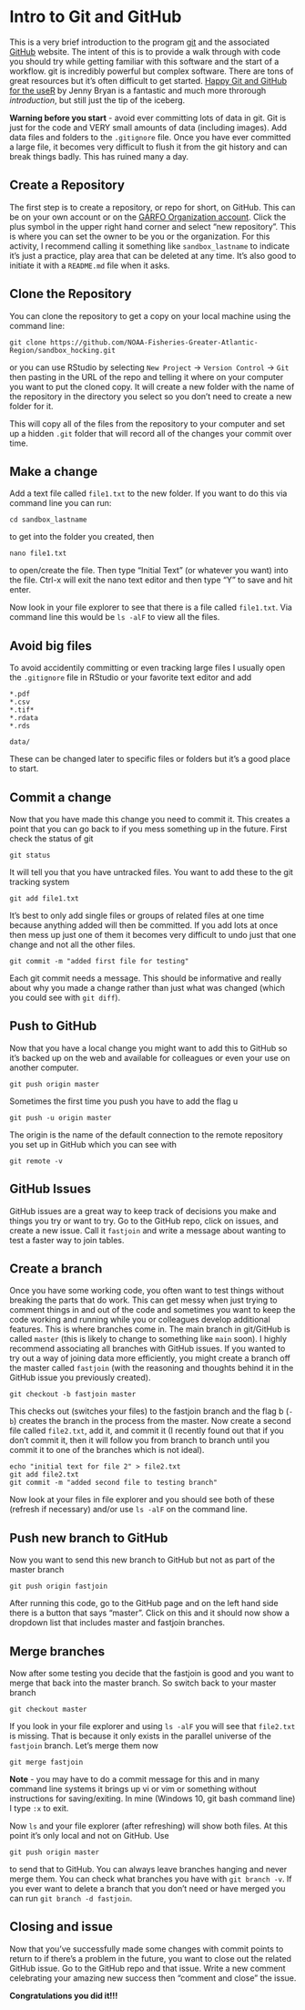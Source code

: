 
<!-- README.md is generated from README.Rmd. Please edit that file -->

# Intro to Git and GitHub

This is a very brief introduction to the program
[git](https://git-scm.com/) and the associated
[GitHub](https://github.com/) website. The intent of this is to provide
a walk through with code you should try while getting familiar with this
software and the start of a workflow. git is incredibly powerful but
complex software. There are tons of great resources but it’s often
difficult to get started. [Happy Git and GitHub for the
useR](https://happygitwithr.com/) by Jenny Bryan is a fantastic and much
more throrough *introduction*, but still just the tip of the iceberg.

**Warning before you start** - avoid ever committing lots of data in
git. Git is just for the code and VERY small amounts of data (including
images). Add data files and folders to the `.gitignore` file. Once you
have ever committed a large file, it becomes very difficult to flush it
from the git history and can break things badly. This has ruined many a
day.

## Create a Repository

The first step is to create a repository, or repo for short, on GitHub.
This can be on your own account or on the [GARFO Organization
account](https://github.com/NOAA-Fisheries-Greater-Atlantic-Region).
Click the plus symbol in the upper right hand corner and select “new
repository”. This is where you can set the owner to be you or the
organization. For this activity, I recommend calling it something like
`sandbox_lastname` to indicate it’s just a practice, play area that can
be deleted at any time. It’s also good to initiate it with a `README.md`
file when it asks.

## Clone the Repository

You can clone the repository to get a copy on your local machine using
the command line:

    git clone https://github.com/NOAA-Fisheries-Greater-Atlantic-Region/sandbox_hocking.git

or you can use RStudio by selecting `New Project` -\> `Version Control`
-\> `Git` then pasting in the URL of the repo and telling it where on
your computer you want to put the cloned copy. It will create a new
folder with the name of the repository in the directory you select so
you don’t need to create a new folder for it.

This will copy all of the files from the repository to your computer and
set up a hidden `.git` folder that will record all of the changes your
commit over time.

## Make a change

Add a text file called `file1.txt` to the new folder. If you want to do
this via command line you can run:

    cd sandbox_lastname

to get into the folder you created, then

    nano file1.txt

to open/create the file. Then type “Initial Text” (or whatever you want)
into the file. Ctrl-x will exit the nano text editor and then type “Y”
to save and hit enter.

Now look in your file explorer to see that there is a file called
`file1.txt`. Via command line this would be `ls -alF` to view all the
files.

## Avoid big files

To avoid accidentily committing or even tracking large files I usually
open the `.gitignore` file in RStudio or your favorite text editor and
add

    *.pdf
    *.csv
    *.tif*
    *.rdata
    *.rds
    
    data/

These can be changed later to specific files or folders but it’s a good
place to start.

## Commit a change

Now that you have made this change you need to commit it. This creates a
point that you can go back to if you mess something up in the future.
First check the status of git

    git status

It will tell you that you have untracked files. You want to add these to
the git tracking system

    git add file1.txt

It’s best to only add single files or groups of related files at one
time because anything added will then be committed. If you add lots at
once then mess up just one of them it becomes very difficult to undo
just that one change and not all the other files.

    git commit -m "added first file for testing"

Each git commit needs a message. This should be informative and really
about why you made a change rather than just what was changed (which you
could see with `git diff`).

## Push to GitHub

Now that you have a local change you might want to add this to GitHub so
it’s backed up on the web and available for colleagues or even your use
on another computer.

    git push origin master

Sometimes the first time you push you have to add the flag u

    git push -u origin master

The origin is the name of the default connection to the remote
repository you set up in GitHub which you can see with

    git remote -v

## GitHub Issues

GitHub issues are a great way to keep track of decisions you make and
things you try or want to try. Go to the GitHub repo, click on issues,
and create a new issue. Call it `fastjoin` and write a message about
wanting to test a faster way to join tables.

## Create a branch

Once you have some working code, you often want to test things without
breaking the parts that do work. This can get messy when just trying to
comment things in and out of the code and sometimes you want to keep the
code working and running while you or colleagues develop additional
features. This is where branches come in. The main branch in git/GitHub
is called `master` (this is likely to change to something like `main`
soon). I highly recommend associating all branches with GitHub issues.
If you wanted to try out a way of joining data more efficiently, you
might create a branch off the master called `fastjoin` (with the
reasoning and thoughts behind it in the GitHub issue you previously
created).

    git checkout -b fastjoin master

This checks out (switches your files) to the fastjoin branch and the
flag b (`-b`) creates the branch in the process from the master. Now
create a second file called `file2.txt`, add it, and commit it (I
recently found out that if you don’t commit it, then it will follow you
from branch to branch until you commit it to one of the branches which
is not ideal).

    echo "initial text for file 2" > file2.txt
    git add file2.txt
    git commit -m "added second file to testing branch"

Now look at your files in file explorer and you should see both of these
(refresh if necessary) and/or use `ls -alF` on the command line.

## Push new branch to GitHub

Now you want to send this new branch to GitHub but not as part of the
master branch

    git push origin fastjoin

After running this code, go to the GitHub page and on the left hand side
there is a button that says “master”. Click on this and it should now
show a dropdown list that includes master and fastjoin branches.

## Merge branches

Now after some testing you decide that the fastjoin is good and you want
to merge that back into the master branch. So switch back to your master
branch

    git checkout master

If you look in your file explorer and using `ls -alF` you will see that
`file2.txt` is missing. That is because it only exists in the parallel
universe of the `fastjoin` branch. Let’s merge them now

    git merge fastjoin

**Note** - you may have to do a commit message for this and in many
command line systems it brings up vi or vim or something without
instructions for saving/exiting. In mine (Windows 10, git bash command
line) I type `:x` to exit.

Now `ls` and your file explorer (after refreshing) will show both files.
At this point it’s only local and not on GitHub. Use

    git push origin master

to send that to GitHub. You can always leave branches hanging and never
merge them. You can check what branches you have with `git branch -v`.
If you ever want to delete a branch that you don’t need or have merged
you can run `git branch -d fastjoin`.

## Closing and issue

Now that you’ve successfully made some changes with commit points to
return to if there’s a problem in the future, you want to close out the
related GitHub issue. Go to the GitHub repo and that issue. Write a new
comment celebrating your amazing new success then “comment and close”
the issue.

**Congratulations you did it\!\!\!**
